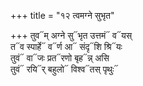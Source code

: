+++
title = "१२ त्वमग्ने सुभृत"

+++
तुव᳓म् अग्ने सु᳓भृत उत्तमं᳓ व᳓यस्  
त᳓व स्पार्हे᳓ व᳓र्ण आ᳓ संदृ᳓शि श्रि᳓यः  
तुवं᳓ वा᳓जः प्रत᳓रणो बृह᳓न्न् असि  
तुवं᳓ रयि᳓र् बहुलो᳓ विश्व᳓तस् पृथुः᳓